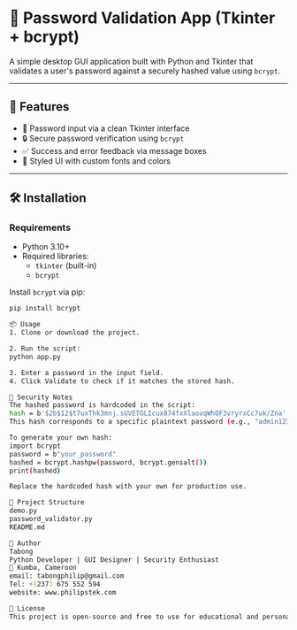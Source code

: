 # 🔐 Password Validation App (Tkinter + bcrypt)

A simple desktop GUI application built with Python and Tkinter that validates a user's password against a securely hashed value using `bcrypt`.

---

## 🚀 Features

- 🧠 Password input via a clean Tkinter interface
- 🔒 Secure password verification using `bcrypt`
- ✅ Success and error feedback via message boxes
- 🎨 Styled UI with custom fonts and colors

---

## 🛠️ Installation

### Requirements

- Python 3.10+
- Required libraries:
  - `tkinter` (built-in)
  - `bcrypt`

Install `bcrypt` via pip:

```bash
pip install bcrypt

📦 Usage
1. Clone or download the project.

2. Run the script:
python app.py

3. Enter a password in the input field.
4. Click Validate to check if it matches the stored hash.

🔐 Security Notes
The hashed password is hardcoded in the script:
hash = b'$2b$12$t7uxThk3mnj.sUVETGLIcux874fxXlaovqWhOF3vryrxCc7uk/Zna'
This hash corresponds to a specific plaintext password (e.g., "admin123").

To generate your own hash:
import bcrypt
password = b"your_password"
hashed = bcrypt.hashpw(password, bcrypt.gensalt())
print(hashed)

Replace the hardcoded hash with your own for production use.

📁 Project Structure
demo.py
password_validator.py
README.md

👤 Author
Tabong 
Python Developer | GUI Designer | Security Enthusiast 
📍 Kumba, Cameroon
email: tabongphilip@gmail.com
Tel: +(237) 675 552 594
website: www.philipstek.com

📜 License
This project is open-source and free to use for educational and personal purposes.

